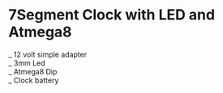 # 7Segment Clock with LED and Atmega8

_ 12 volt simple adapter<br>
_ 3mm Led<br>
_ Atmega8 Dip<br>
_ Clock battery<br>
<a target="_blank" rel="noopener noreferrer" href="/masoudfa88/Clock-7Segment-with-LED-Atmega8/Photo (1).jpg"><img src="/masoudfa88/Clock-7Segment-with-LED-Atmega8/Photo (1).jpg" alt="" style="max-width: 100%;"></a>
